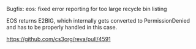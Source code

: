 Bugfix: eos: fixed error reporting for too large recycle bin listing

EOS returns E2BIG, which internally gets converted to PermissionDenied
and has to be properly handled in this case.

https://github.com/cs3org/reva/pull/4591
